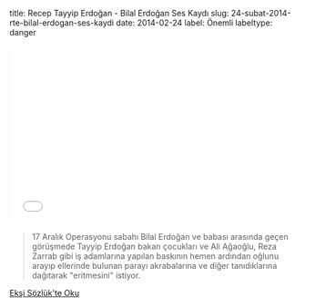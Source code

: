 title: Recep Tayyip Erdoğan - Bilal Erdoğan Ses Kaydı
slug: 24-subat-2014-rte-bilal-erdogan-ses-kaydi
date: 2014-02-24
label: Önemli
labeltype: danger

<iframe width="560" height="315" src="//www.youtube-nocookie.com/embed/Cvf4aeRLu0E?rel=0" frameborder="0" allowfullscreen></iframe>


> 17 Aralık Operasyonu sabahı Bilal Erdoğan ve babası arasında geçen görüşmede Tayyip Erdoğan bakan çocukları ve Ali Ağaoğlu, Reza Zarrab gibi iş adamlarına yapılan baskının
hemen ardından oğlunu arayıp ellerinde bulunan parayı akrabalarına ve diğer
tanıdıklarına dağıtarak "eritmesini" istiyor.

<a class='btn btn-lg btn-success' href='http://eksisozluk.com/24-subat-2014-rte-bilal-erdogan-ses-kaydi'>
    Ekşi Sözlük'te Oku
</a>
